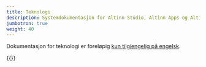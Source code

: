 ```yaml
---
title: Teknologi
description: Systemdokumentasjon for Altinn Studio, Altinn Apps og Altinn Platform.
jumbotron: true
weight: 40
---
```


Dokumentasjon for teknologi er foreløpig [kun tilgjengelig på engelsk](/technology/).

{{<children>}}